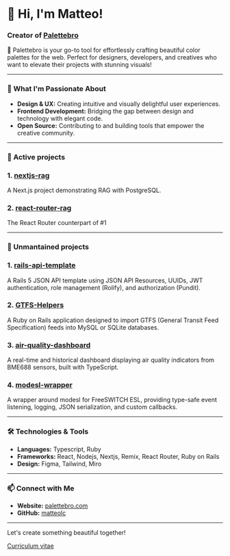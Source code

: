 # 👋 Hi, I'm Matteo!

### Creator of [Palettebro](https://palettebro.com)

🌈 Palettebro is your go-to tool for effortlessly crafting beautiful color palettes for the web. Perfect for designers, developers, and creatives who want to elevate their projects with stunning visuals!

---

### 🚀 What I'm Passionate About

- **Design & UX:** Creating intuitive and visually delightful user experiences.
- **Frontend Development:** Bridging the gap between design and technology with elegant code.
- **Open Source:** Contributing to and building tools that empower the creative community.

---

### 📂 Active projects

### 1. [nextjs-rag](https://github.com/matteolc/nextjs-rag)
A Next.js project demonstrating RAG with PostgreSQL.

### 2. [react-router-rag](https://github.com/matteolc/react-router-rag)
The React Router counterpart of #1

---

### 📂 Unmantained projects

### 1. [rails-api-template](https://github.com/matteolc/rails-api-template)
A Rails 5 JSON API template using JSON API Resources, UUIDs, JWT authentication, role management (Rolify), and authorization (Pundit).

### 2. [GTFS-Helpers](https://github.com/matteolc/GTFS-Helpers)
A Ruby on Rails application designed to import GTFS (General Transit Feed Specification) feeds into MySQL or SQLite databases.

### 3. [air-quality-dashboard](https://github.com/matteolc/air-quality-dashboard)
A real-time and historical dashboard displaying air quality indicators from BME688 sensors, built with TypeScript.

### 4. [modesl-wrapper](https://github.com/matteolc/modesl-wrapper)
A wrapper around modesl for FreeSWITCH ESL, providing type-safe event listening, logging, JSON serialization, and custom callbacks.

---

### 🛠️ Technologies & Tools

- **Languages:** Typescript, Ruby
- **Frameworks:** React, Nodejs, Nextjs, Remix, React Router, Ruby on Rails
- **Design:** Figma, Tailwind, Miro

---

### 📫 Connect with Me

- **Website:** [palettebro.com](https://palettebro.com)
- **GitHub:** [matteolc](https://github.com/matteolc)

---

Let's create something beautiful together!

[Curriculum vitae](https://matteolc.github.io/matteolc/)
